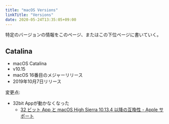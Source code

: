 ```yaml
---
title: "macOS Versions"
linkTitle: "Versions"
date: 2020-05-24T13:35:05+09:00
---
```


特定のバージョンの情報をこのページ、またはこの下位ページに書いていく。

## Catalina

- macOS Catalina
- v10.15
- macOS 16番目のメジャーリリース
- 2019年10月7日リリース

変更点:

- 32bit Appが動かなくなった
  - [32 ビット App と macOS High Sierra 10.13.4 以降の互換性 - Apple サポート](https://support.apple.com/ja-jp/HT208436)
